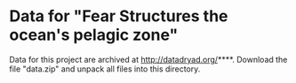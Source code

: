 # Data for "Fear Structures the ocean's pelagic zone"

Data for this project are archived at http://datadryad.org/****.  Download the file "data.zip" and unpack all files into this directory.

